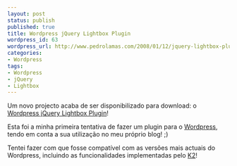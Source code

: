 ```yaml
---
layout: post
status: publish
published: true
title: Wordpress jQuery Lightbox Plugin
wordpress_id: 63
wordpress_url: http://www.pedrolamas.com/2008/01/12/jquery-lightbox-plugin-para-wordpress/
categories:
- Wordpress
tags:
- Wordpress
- jQuery
- Lightbox
---
```

Um novo projecto acaba de ser disponibilizado para download: o [Wordpress jQuery Lightbox Plugin](/projectos/jquery-lightbox/)!

Esta foi a minha primeira tentativa de fazer um plugin para o [Wordpress](http://www.wordpress.org "Wordpress"), tendo em conta a sua utilização no meu próprio blog! ;)

Tentei fazer com que fosse compatível com as versões mais actuais do Wordpress, incluindo as funcionalidades implementadas pelo [K2](http://getk2.com/ "K2")!
